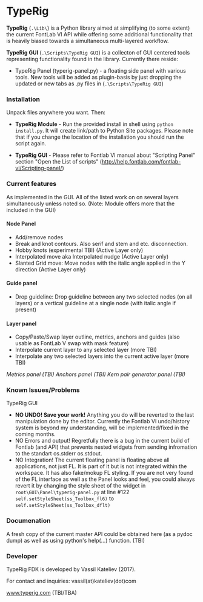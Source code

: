 # TypeRig
**TypeRig** (`.\Lib\`) is a Python library aimed at simplifying (to some extent) the current FontLab VI API while offering some additional functionality that is heavily biased towards a simultaneous multi-layered workflow.

**TypeRig GUI** (`.\Scripts\TypeRig GUI`) is a collecton of GUI centered tools representing functionality found in the library. Currently there reside:
- TypeRig Panel (typerig-panel.py) - a floating side panel with various tools. New tools will be added as plugin-basis by just dropping the updated or new tabs as .py files in (`.\Scripts\TypeRig GUI`)

### Installation
Unpack files anywhere you want. Then:
- **TypeRig Module** - Run the provided install in shell using `python install.py`. It will create link/path to Python Site packages. Please note that if you change the location of the installation you should run the script again.

- **TypeRig GUI** - Please refer to Fontlab VI manual about "Scripting Panel" section "Open the List of scripts" 
(http://help.fontlab.com/fontlab-vi/Scripting-panel/)

### Current features
As implemented in the GUI. All of the listed work on on several layers simultaneously unless noted so.
(Note: Module offers more that the included in the GUI)

#### Node Panel
- Add/remove nodes 
- Break and knot contours. Also serif and stem and etc. disconnection.
- Hobby knots (experimental TBI) (Active Layer only)
- Interpolated move aka Interpolated nudge (Active Layer only)
- Slanted Grid move: Move nodes with the italic angle applied in the Y direction (Active Layer only)

#### Guide panel
- Drop guideline: Drop guideline between any two selected nodes (on all layers) or a vertical guideline at a single node (with italic angle if present) 

#### Layer panel
- Copy/Paste/Swap layer outline, metrics, anchors and guides (also usable as FontLab V swap with mask feature)
- Interpolate current layer to any selected layer (more TBI)
- Interpolate any two selected layers into the current active layer (more TBI)

*Metrics panel (TBI)*
*Anchors panel (TBI)*
*Kern pair generator panel (TBI)*

### Known Issues/Problems
TypeRig GUI
- **NO UNDO! Save your work!** Anything you do will be reverted to the last manipulation done by the editor. Currently the Fontlab VI undo/history system is beyond my understanding, will be implemented/fixed in the coming months.
- NO Errors and output! Regretfully there is a bug in the current build of Fontlab (and API) that prevents nested widgets from sending infromation to the standart os.stderr os.stdout.
- NO Integration! The current floating panel is floating above all applications, not just FL. It is part of it but is not integrated within the workspace. It has also fake/mokup FL styling. If you are not very found of the FL interface as well as the Panel looks and feel, you could always revert it by changing the style sheet of the widget in `root\GUI\Panel\typerig-panel.py` at line #122 `self.setStyleSheet(ss_Toolbox_fl6)` to `self.setStyleSheet(ss_Toolbox_dflt)`

### Documenation
A fresh copy of the current master API could be obtained here (as a pydoc dump) as well as using python's help(...) function. (TBI)

### Developer
TypeRig FDK is developed by Vassil Kateliev (2017).

For contact and inquiries: vassil(at)kateliev(dot)com

www.typerig.com (TBI/TBA)
